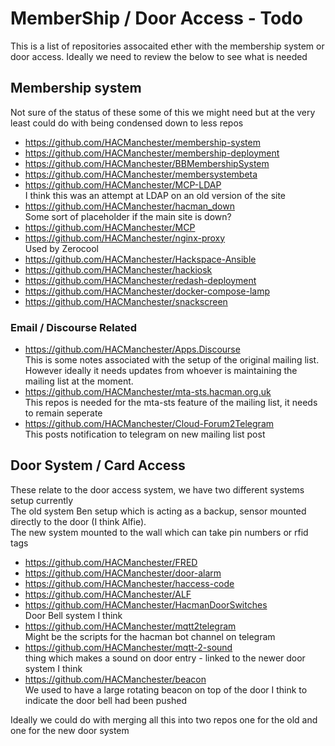 # MemberShip / Door Access - Todo

This is a list of repositories assocaited ether with the membership system or door access.
Ideally we need to review the below to see what is needed

## Membership system

Not sure of the status of these
some of this we might need but at the very least could do with being condensed down to less repos

  * https://github.com/HACManchester/membership-system
  * https://github.com/HACManchester/membership-deployment
  * https://github.com/HACManchester/BBMembershipSystem
  * https://github.com/HACManchester/membersystembeta
  * https://github.com/HACManchester/MCP-LDAP  
    I think this was an attempt at LDAP on an old version of the site
  * https://github.com/HACManchester/hacman_down  
    Some sort of placeholder if the main site is down?
  * https://github.com/HACManchester/MCP
  * https://github.com/HACManchester/nginx-proxy  
    Used by Zerocool
  * https://github.com/HACManchester/Hackspace-Ansible
  * https://github.com/HACManchester/hackiosk
  * https://github.com/HACManchester/redash-deployment
  * https://github.com/HACManchester/docker-compose-lamp
  * https://github.com/HACManchester/snackscreen

### Email / Discourse Related

  * https://github.com/HACManchester/Apps.Discourse  
    This is some notes associated with the setup of the original mailing list.  
    However ideally it needs updates from whoever is maintaining the mailing list at the moment.
  * https://github.com/HACManchester/mta-sts.hacman.org.uk  
    This repos is needed for the mta-sts feature of the mailing list, it needs to remain seperate
  * https://github.com/HACManchester/Cloud-Forum2Telegram  
    This posts notification to telegram on new mailing list post

## Door System / Card Access

These relate to the door access system, we have two different systems setup currently  
The old system Ben setup which is acting as a backup, sensor mounted directly to the door (I think Alfie).  
The new system mounted to the wall which can take pin numbers or rfid tags

  * https://github.com/HACManchester/FRED
  * https://github.com/HACManchester/door-alarm
  * https://github.com/HACManchester/haccess-code
  * https://github.com/HACManchester/ALF
  * https://github.com/HACManchester/HacmanDoorSwitches  
    Door Bell system I think
  * https://github.com/HACManchester/mqtt2telegram  
    Might be the scripts for the hacman bot channel on telegram
  * https://github.com/HACManchester/mqtt-2-sound  
    thing which makes a sound on door entry - linked to the newer door system I think
  * https://github.com/HACManchester/beacon  
    We used to have a large rotating beacon on top of the door I think to indicate the door bell had been pushed

Ideally we could do with merging all this into two repos one for the old and one for the new door system




